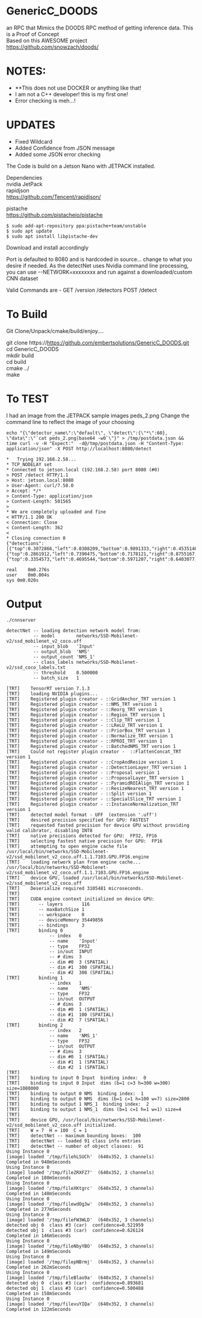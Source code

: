 # GenericC_DOODS

an RPC that Mimics the DOODS RPC method of getting inference data. This is a Proof of Concept<br>
Based on this AWESOME project<br>
https://github.com/snowzach/doods/
<br>

# NOTES: 
* **This does not use DOCKER or anything like that!
* I am not a C++ developer! this is my first one!
* Error checking is meh...!

# UPDATES
* Fixed Wildcard
* Added Confidence from JSON message
* Added some JSON error checking


The Code is build on a Jetson Nano with JETPACK installed.


Dependencies<br>
nvidia JetPack<br>
rapidjson<br>
https://github.com/Tencent/rapidjson/<br>

pistache<br> 
https://github.com/pistacheio/pistache<br>

```
$ sudo add-apt-repository ppa:pistache+team/unstable
$ sudo apt update
$ sudo apt install libpistache-dev
```


Download and install accordingly

Port is defaulted to 8080 and is hardcoded in source... change to what you desire if needed. As the detectNet uses Nvidia command line processing, you can use --NETWORK=xxxxxxxx and run against a downloaded/custom CNN dataset

Valid Commands are -
GET
  /version
  /detectors
POST
  /detect

# To Build
Git Clone/Unpack/cmake/build/enjoy....<br>

git clone https://https://github.com/embertsolutions/GenericC_DOODS.git <br>
cd GenericC_DOODS<br>
mkdir build<br>
cd build<br>
cmake ../<br>
make<br>
  



# To TEST

I had an image from the JETPACK sample images peds_2.png   Change the command line to reflect the image of your choosing

```
echo "{\"detector_name\":\"default\", \"detect\":{\"*\":60}, \"data\":\"`cat peds_2.png|base64 -w0`\"}" > /tmp/postdata.json && time curl -v -H "Expect:"  -d@/tmp/postdata.json -H "Content-Type: application/json" -X POST http://localhost:8080/detect

*   Trying 192.168.2.58...
* TCP_NODELAY set
* Connected to jetson.local (192.168.2.58) port 8080 (#0)
> POST /detect HTTP/1.1
> Host: jetson.local:8080
> User-Agent: curl/7.58.0
> Accept: */*
> Content-Type: application/json
> Content-Length: 501565
> 
* We are completely uploaded and fine
< HTTP/1.1 200 OK
< Connection: Close
< Content-Length: 362
< 
* Closing connection 0
{"detections":[{"top":0.3072866,"left":0.0308209,"bottom":0.9891333,"right":0.4535146,"label":"motorcycle","confidence":76.629364},{"top":0.2861912,"left":0.7390475,"bottom":0.7178121,"right":0.8755167,"label":"person","confidence":93.0836486},{"top":0.3354573,"left":0.4695544,"bottom":0.5971207,"right":0.6403077,"label":"motorcycle","confidence":88.0180511}]}

real	0m0.276s
user	0m0.004s
sys	0m0.020s
```
# Output 

```
./cnnserver 

detectNet -- loading detection network model from:
          -- model        networks/SSD-Mobilenet-v2/ssd_mobilenet_v2_coco.uff
          -- input_blob   'Input'
          -- output_blob  'NMS'
          -- output_count 'NMS_1'
          -- class_labels networks/SSD-Mobilenet-v2/ssd_coco_labels.txt
          -- threshold    0.500000
          -- batch_size   1

[TRT]    TensorRT version 7.1.3
[TRT]    loading NVIDIA plugins...
[TRT]    Registered plugin creator - ::GridAnchor_TRT version 1
[TRT]    Registered plugin creator - ::NMS_TRT version 1
[TRT]    Registered plugin creator - ::Reorg_TRT version 1
[TRT]    Registered plugin creator - ::Region_TRT version 1
[TRT]    Registered plugin creator - ::Clip_TRT version 1
[TRT]    Registered plugin creator - ::LReLU_TRT version 1
[TRT]    Registered plugin creator - ::PriorBox_TRT version 1
[TRT]    Registered plugin creator - ::Normalize_TRT version 1
[TRT]    Registered plugin creator - ::RPROI_TRT version 1
[TRT]    Registered plugin creator - ::BatchedNMS_TRT version 1
[TRT]    Could not register plugin creator -  ::FlattenConcat_TRT version 1
[TRT]    Registered plugin creator - ::CropAndResize version 1
[TRT]    Registered plugin creator - ::DetectionLayer_TRT version 1
[TRT]    Registered plugin creator - ::Proposal version 1
[TRT]    Registered plugin creator - ::ProposalLayer_TRT version 1
[TRT]    Registered plugin creator - ::PyramidROIAlign_TRT version 1
[TRT]    Registered plugin creator - ::ResizeNearest_TRT version 1
[TRT]    Registered plugin creator - ::Split version 1
[TRT]    Registered plugin creator - ::SpecialSlice_TRT version 1
[TRT]    Registered plugin creator - ::InstanceNormalization_TRT version 1
[TRT]    detected model format - UFF  (extension '.uff')
[TRT]    desired precision specified for GPU: FASTEST
[TRT]    requested fasted precision for device GPU without providing valid calibrator, disabling INT8
[TRT]    native precisions detected for GPU:  FP32, FP16
[TRT]    selecting fastest native precision for GPU:  FP16
[TRT]    attempting to open engine cache file /usr/local/bin/networks/SSD-Mobilenet-v2/ssd_mobilenet_v2_coco.uff.1.1.7103.GPU.FP16.engine
[TRT]    loading network plan from engine cache... /usr/local/bin/networks/SSD-Mobilenet-v2/ssd_mobilenet_v2_coco.uff.1.1.7103.GPU.FP16.engine
[TRT]    device GPU, loaded /usr/local/bin/networks/SSD-Mobilenet-v2/ssd_mobilenet_v2_coco.uff
[TRT]    Deserialize required 3105481 microseconds.
[TRT]    
[TRT]    CUDA engine context initialized on device GPU:
[TRT]       -- layers       116
[TRT]       -- maxBatchSize 1
[TRT]       -- workspace    0
[TRT]       -- deviceMemory 35449856
[TRT]       -- bindings     3
[TRT]       binding 0
                -- index   0
                -- name    'Input'
                -- type    FP32
                -- in/out  INPUT
                -- # dims  3
                -- dim #0  3 (SPATIAL)
                -- dim #1  300 (SPATIAL)
                -- dim #2  300 (SPATIAL)
[TRT]       binding 1
                -- index   1
                -- name    'NMS'
                -- type    FP32
                -- in/out  OUTPUT
                -- # dims  3
                -- dim #0  1 (SPATIAL)
                -- dim #1  100 (SPATIAL)
                -- dim #2  7 (SPATIAL)
[TRT]       binding 2
                -- index   2
                -- name    'NMS_1'
                -- type    FP32
                -- in/out  OUTPUT
                -- # dims  3
                -- dim #0  1 (SPATIAL)
                -- dim #1  1 (SPATIAL)
                -- dim #2  1 (SPATIAL)
[TRT]    
[TRT]    binding to input 0 Input  binding index:  0
[TRT]    binding to input 0 Input  dims (b=1 c=3 h=300 w=300) size=1080000
[TRT]    binding to output 0 NMS  binding index:  1
[TRT]    binding to output 0 NMS  dims (b=1 c=1 h=100 w=7) size=2800
[TRT]    binding to output 1 NMS_1  binding index:  2
[TRT]    binding to output 1 NMS_1  dims (b=1 c=1 h=1 w=1) size=4
[TRT]    
[TRT]    device GPU, /usr/local/bin/networks/SSD-Mobilenet-v2/ssd_mobilenet_v2_coco.uff initialized.
[TRT]    W = 7  H = 100  C = 1
[TRT]    detectNet -- maximum bounding boxes:  100
[TRT]    detectNet -- loaded 91 class info entries
[TRT]    detectNet -- number of object classes:  91
Using Instance 0
[image] loaded '/tmp/filehLSUCh'  (640x352, 3 channels)
Completed in 940mSeconds
Using Instance 0
[image] loaded '/tmp/fileZRXFZ7'  (640x352, 3 channels)
Completed in 180mSeconds
Using Instance 0
[image] loaded '/tmp/fileXKtgrc'  (640x352, 3 channels)
Completed in 148mSeconds
Using Instance 0
[image] loaded '/tmp/filewdOg3w'  (640x352, 3 channels)
Completed in 277mSeconds
Using Instance 0
[image] loaded '/tmp/fileFW3WLD'  (640x352, 3 channels)
detected obj 0  class #3 (car)  confidence=0.521959
detected obj 1  class #3 (car)  confidence=0.626124
Completed in 146mSeconds
Using Instance 0
[image] loaded '/tmp/fileNbyYBO'  (640x352, 3 channels)
Completed in 149mSeconds
Using Instance 0
[image] loaded '/tmp/filepNBrmj'  (640x352, 3 channels)
Completed in 262mSeconds
Using Instance 0
[image] loaded '/tmp/fileBlao9a'  (640x352, 3 channels)
detected obj 0  class #3 (car)  confidence=0.893681
detected obj 1  class #3 (car)  confidence=0.500488
Completed in 158mSeconds
Using Instance 0
[image] loaded '/tmp/filevuYIQa'  (640x352, 3 channels)
Completed in 122mSeconds
```
